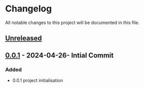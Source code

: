 # Changelog

All notable changes to this project will be documented in this file.

## [Unreleased]

## [0.0.1] - 2024-04-26- Intial Commit

### Added
- 0.0.1 project initialisation

[unreleased]: https://github.com/ibm/repo-template/compare/v0.0.1...HEAD
[0.0.1]: https://github.com/ibm/repo-template/releases/tag/v0.0.1
